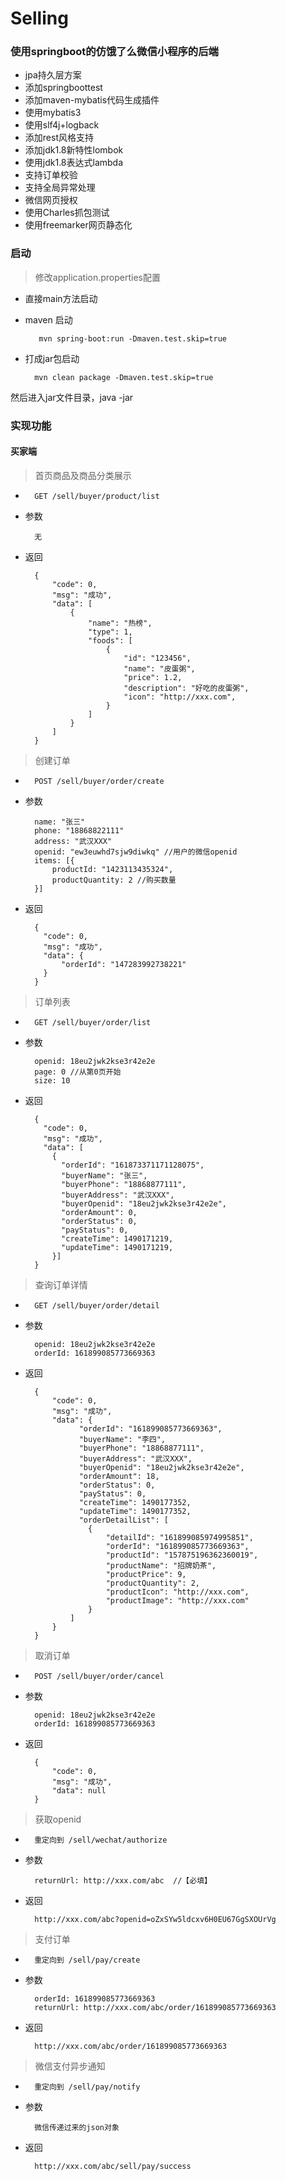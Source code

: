 # Selling

### 使用springboot的仿饿了么微信小程序的后端

- jpa持久层方案
- 添加springboottest
- 添加maven-mybatis代码生成插件
- 使用mybatis3
- 使用slf4j+logback
- 添加rest风格支持
- 添加jdk1.8新特性lombok
- 使用jdk1.8表达式lambda
- 支持订单校验
- 支持全局异常处理
- 微信网页授权
- 使用Charles抓包测试
- 使用freemarker网页静态化

### 启动
> 修改application.properties配置
- 直接main方法启动
- maven 启动

         mvn spring-boot:run -Dmaven.test.skip=true
         
- 打成jar包启动

        mvn clean package -Dmaven.test.skip=true 
      
然后进入jar文件目录，java -jar  

### 实现功能

#### 买家端

> 首页商品及商品分类展示
- 
        GET /sell/buyer/product/list


- 参数

        无


- 返回

        {
            "code": 0,
            "msg": "成功",
            "data": [
                {
                    "name": "热榜",
                    "type": 1,
                    "foods": [
                        {
                            "id": "123456",
                            "name": "皮蛋粥",
                            "price": 1.2,
                            "description": "好吃的皮蛋粥",
                            "icon": "http://xxx.com",
                        }
                    ]
                }
            ]
        }


> 创建订单
- 
        POST /sell/buyer/order/create

- 参数

        name: "张三"
        phone: "18868822111"
        address: "武汉XXX"
        openid: "ew3euwhd7sjw9diwkq" //用户的微信openid
        items: [{
            productId: "1423113435324",
            productQuantity: 2 //购买数量
        }]

- 返回

        {
          "code": 0,
          "msg": "成功",
          "data": {
              "orderId": "147283992738221" 
          }
        }
        
> 订单列表

- 
        GET /sell/buyer/order/list


- 参数

        openid: 18eu2jwk2kse3r42e2e
        page: 0 //从第0页开始
        size: 10

- 返回

        {
          "code": 0,
          "msg": "成功",
          "data": [
            {
              "orderId": "161873371171128075",
              "buyerName": "张三",
              "buyerPhone": "18868877111",
              "buyerAddress": "武汉XXX",
              "buyerOpenid": "18eu2jwk2kse3r42e2e",
              "orderAmount": 0,
              "orderStatus": 0,
              "payStatus": 0,
              "createTime": 1490171219,
              "updateTime": 1490171219,
            }]
        }
        
> 查询订单详情

- 
        GET /sell/buyer/order/detail

- 参数
        
        openid: 18eu2jwk2kse3r42e2e
        orderId: 161899085773669363

- 返回

        {
            "code": 0,
            "msg": "成功",
            "data": {
                  "orderId": "161899085773669363",
                  "buyerName": "李四",
                  "buyerPhone": "18868877111",
                  "buyerAddress": "武汉XXX",
                  "buyerOpenid": "18eu2jwk2kse3r42e2e",
                  "orderAmount": 18,
                  "orderStatus": 0,
                  "payStatus": 0,
                  "createTime": 1490177352,
                  "updateTime": 1490177352,
                  "orderDetailList": [
                    {
                        "detailId": "161899085974995851",
                        "orderId": "161899085773669363",
                        "productId": "157875196362360019",
                        "productName": "招牌奶茶",
                        "productPrice": 9,
                        "productQuantity": 2,
                        "productIcon": "http://xxx.com",
                        "productImage": "http://xxx.com"
                    }
                ]
            }
        }
        
> 取消订单
- 
        POST /sell/buyer/order/cancel

- 参数

        openid: 18eu2jwk2kse3r42e2e
        orderId: 161899085773669363

- 返回

        {
            "code": 0,
            "msg": "成功",
            "data": null
        }
        
> 获取openid

- 
        重定向到 /sell/wechat/authorize


- 参数

        returnUrl: http://xxx.com/abc  //【必填】

- 返回

        http://xxx.com/abc?openid=oZxSYw5ldcxv6H0EU67GgSXOUrVg

> 支付订单

- 
        重定向到 /sell/pay/create


- 参数

        orderId: 161899085773669363
        returnUrl: http://xxx.com/abc/order/161899085773669363

- 返回

        http://xxx.com/abc/order/161899085773669363
        
> 微信支付异步通知

- 
        重定向到 /sell/pay/notify


- 参数

        微信传递过来的json对象

- 返回

        http://xxx.com/abc/sell/pay/success




